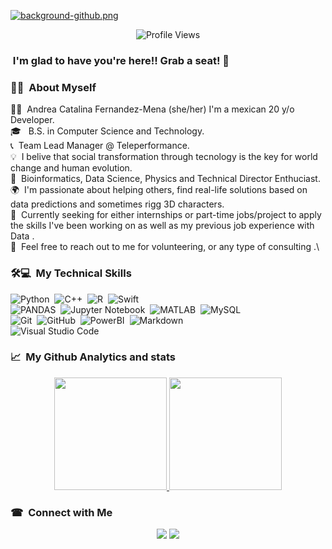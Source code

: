 
[![background-github.png](https://i.postimg.cc/0yCN5dnt/presentation.png)](https://www.linkedin.com/in/catalina-fern%C3%A1ndez-mena-bb4231197/)

<p align="center"> <img src="https://komarev.com/ghpvc/?username=Catalina-fdzmena&label=Views&color=blue&style=plastic" alt="Profile Views" /> </p>

### &nbsp;I'm glad to have you're here!! Grab a seat! 👋

### 👩‍💻 &nbsp;About Myself


👩‍💼 &nbsp;Andrea Catalina Fernandez-Mena (she/her) I'm a mexican 20 y/o Developer.\
🎓 &nbsp; B.S. in Computer Science and Technology.\
📞 &nbsp;Team Lead Manager @ Teleperformance.\
💡  &nbsp;I belive that social transformation through tecnology is the key for world change and human evolution.\
🦾 &nbsp;Bioinformatics, Data Science, Physics and Technical Director Enthuciast.\
🌍 &nbsp;I'm passionate about helping others, find real-life solutions based on data predictions and sometimes rigg 3D characters.\
💼 &nbsp;Currently seeking for either internships or part-time jobs/project to apply the skills I've been working on as well as my previous job experience with Data .\
💬 &nbsp;Feel free to reach out to me for volunteering, or any type of consulting .\


### 🛠💻 &nbsp;My Technical Skills 

![Python](https://img.shields.io/badge/-Python-05122A?style=flat&logo=python)&nbsp;
![C++](https://img.shields.io/badge/-C++-05122A?style=flat&logo=C%2B%2B&logoColor=00599C)&nbsp;
![R](https://img.shields.io/badge/-R-05122A?style=flat&logo=R)&nbsp;
![Swift](https://img.shields.io/badge/-Swift-05122A?style=flat&logo=Swift)&nbsp;\
![PANDAS](https://img.shields.io/badge/-PANDAS-05122A?style=flat&logo=PANDAS)&nbsp;
![Jupyter Notebook](https://img.shields.io/badge/-JupyterNotebook-05122A?style=flat&logo=Jupyter)&nbsp;
![MATLAB](https://img.shields.io/badge/-MATLAB-05122A?style=flat&logo=MATLAB)&nbsp;
![MySQL](https://img.shields.io/badge/-MySQL-05122A?style=flat&logo=MySQL)&nbsp;\
![Git](https://img.shields.io/badge/-Git-05122A?style=flat&logo=git)&nbsp;
![GitHub](https://img.shields.io/badge/-GitHub-05122A?style=flat&logo=github)&nbsp;
![PowerBI](https://img.shields.io/badge/-PowerBI-05122A?style=flat&logo=PowerBI)&nbsp;
![Markdown](https://img.shields.io/badge/-Markdown-05122A?style=flat&logo=markdown)&nbsp;\
![Visual Studio Code](https://img.shields.io/badge/-Visual%20Studio%20Code-05122A?style=flat&logo=visual-studio-code&logoColor=007ACC)&nbsp;

### 📈 &nbsp;My Github Analytics and stats

<p align="center">
<a href="https://github.com/Catalina-fdzmena">
  <img height="180em" src="https://github-readme-stats-eight-theta.vercel.app/api?username=Catalina-fdzmena&show_icons=true&theme=algolia&include_all_commits=true&count_private=true"/>
  <img height="180em" src="https://github-readme-stats-eight-theta.vercel.app/api/top-langs/?username=Catalina-fdzmena&layout=compact&langs_count=8&theme=algolia"/>
</a>
</p>

### ☎ &nbsp;Connect with Me

<p align="center">
<a href="https://www.linkedin.com/in/catalina-fernandez-mena-bb4231197"><img src="https://img.shields.io/badge/-LinkedIn-05122A?style=flat&logo=LINKEDiN"/></a>
<a href="mailto:katy.fernandezmena@gmail.com"><img src="https://img.shields.io/badge/-katy.fernandezmena@gmail.com-05122A?style=flat&logo=gmail"/></a>
</p>

